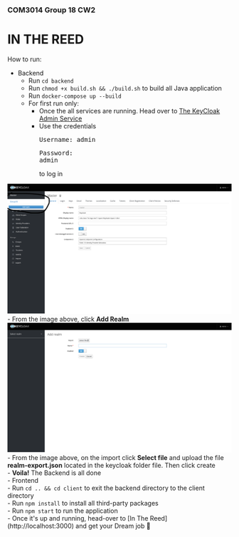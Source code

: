 ### COM3014 Group 18 CW2


# IN THE REED 

How to run:
 - Backend
   - Run <code>cd backend</code>
   - Run <code>chmod +x build.sh && ./build.sh</code> to build all Java application
   - Run <code>docker-compose up --build</code>
   - For first run only:
     - Once the all services are running. Head over to [The KeyCloak Admin Service](http://localhost:9004)
     - Use the credentials <pre>Username: admin</pre><pre>Password: admin</pre> to log in
<img src="backend/keycloak/setup1.png"  alt="keycloak"/>
     - From the image above, click <b>Add Realm</b>
<img src="backend/keycloak/setup2.png"  alt="keycloak"/>
     - From the image above, on the import click <b>Select file</b> and upload the file <b>realm-export.json</b> located in the keycloak folder file. Then click create<br>
     - <b>Voila!</b> The Backend is all done<br>
 - Frontend<br>
   - Run <code>cd .. && cd client</code> to exit the backend directory to the client directory<br>
   - Run <code>npm install</code> to install all third-party packages<br>
   - Run <code>npm start</code> to run the application<br>
   - Once it's up and running, head-over to [In The Reed](http://localhost:3000) and get your Dream job 💃